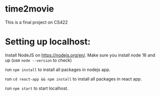 # time2movie
This is a final project on CS422

# Setting up localhost:
Install NodeJS on https://nodejs.org/en/. Make sure you install node 16 and up (use `node --version` to check)

run `npm install` to install all packages in nodejs app. 

run `cd react-app && npm install` to install all packages in react app. 

run `npm start` to start localhost. 
